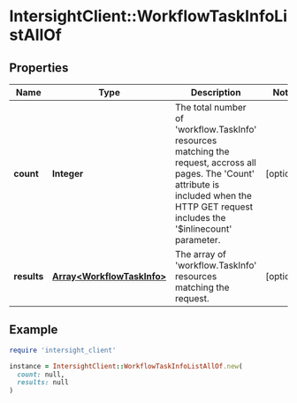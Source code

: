 # IntersightClient::WorkflowTaskInfoListAllOf

## Properties

| Name | Type | Description | Notes |
| ---- | ---- | ----------- | ----- |
| **count** | **Integer** | The total number of &#39;workflow.TaskInfo&#39; resources matching the request, accross all pages. The &#39;Count&#39; attribute is included when the HTTP GET request includes the &#39;$inlinecount&#39; parameter. | [optional] |
| **results** | [**Array&lt;WorkflowTaskInfo&gt;**](WorkflowTaskInfo.md) | The array of &#39;workflow.TaskInfo&#39; resources matching the request. | [optional] |

## Example

```ruby
require 'intersight_client'

instance = IntersightClient::WorkflowTaskInfoListAllOf.new(
  count: null,
  results: null
)
```

